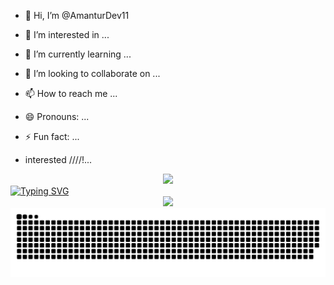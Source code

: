 - 👋 Hi, I’m @AmanturDev11
- 👀 I’m interested in ...
- 🌱 I’m currently learning ...
- 💞️ I’m looking to collaborate on ...
- 📫 How to reach me ...
- 😄 Pronouns: ...
- ⚡ Fun fact: ...

- interested ////!...

<div align="center">
  <a href="https://github.com/AmanturDev11">
  <img height="100" src="https://readme-typing-svg.herokuapp.com?color=blue&lines=Just+Frontend+Developer"/>
</a>
</div>
<a href="https://git.io/typing-svg"><img src="https://readme-typing-svg.demolab.com?font=Fira+Code&pause=1000&random=false&width=435&lines=Hi%2C+My+name+is+Amantur+Ismailov" alt="Typing SVG" /></a>

<div align="center">
    <img src="https://skillicons.dev/icons?i=javascript,typescript,styledcomponents,redux,react,mui,html,css,vscode,github,figma,scss,git,vite,vercel" />
   
</div>
<!---
AmanturDev11/AmanturDev11 is a ✨ special ✨ repository because its `README.md` (this file) appears on your GitHub profile.
You can click the Preview link to take a look at your changes.
--->
<img src="https://raw.githubusercontent.com/bimashazaman/Github-snake-SVG/master/snake.svg" alt="" />
